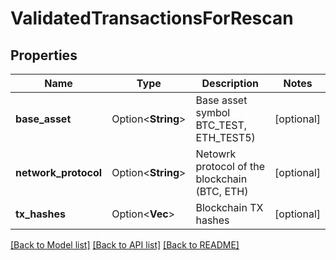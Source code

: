 # ValidatedTransactionsForRescan

## Properties

Name | Type | Description | Notes
------------ | ------------- | ------------- | -------------
**base_asset** | Option<**String**> | Base asset symbol BTC_TEST, ETH_TEST5) | [optional]
**network_protocol** | Option<**String**> | Netowrk protocol of the blockchain (BTC, ETH) | [optional]
**tx_hashes** | Option<**Vec<String>**> | Blockchain TX hashes | [optional]

[[Back to Model list]](../README.md#documentation-for-models) [[Back to API list]](../README.md#documentation-for-api-endpoints) [[Back to README]](../README.md)


